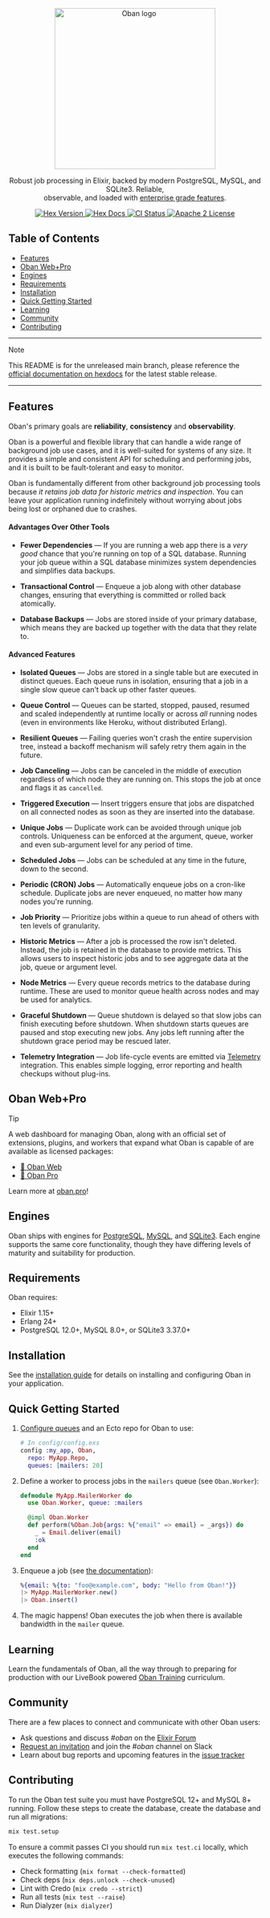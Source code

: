 <p align="center">
  <picture>
    <source media="(prefers-color-scheme: dark)" srcset="https://raw.githubusercontent.com/oban-bg/oban/main/assets/oban-logotype-dark.png">
    <source media="(prefers-color-scheme: light)" srcset="https://raw.githubusercontent.com/oban-bg/oban/main/assets/oban-logotype-light.png">
    <img alt="Oban logo" src="https://raw.githubusercontent.com/oban-bg/oban/main/assets/oban-logotype-light.png" width="320">
  </picture>
</p>

<p align="center">
  Robust job processing in Elixir, backed by modern PostgreSQL, MySQL, and SQLite3.
  Reliable, <br /> observable, and loaded with <a href="#features">enterprise grade features</a>.
</p>

<p align="center">
  <a href="https://hex.pm/packages/oban">
    <img alt="Hex Version" src="https://img.shields.io/hexpm/v/oban.svg">
  </a>

  <a href="https://hexdocs.pm/oban">
    <img alt="Hex Docs" src="http://img.shields.io/badge/hex.pm-docs-green.svg?style=flat">
  </a>

  <a href="https://github.com/oban-bg/oban/actions">
    <img alt="CI Status" src="https://github.com/oban-bg/oban/workflows/ci/badge.svg">
  </a>

  <a href="https://opensource.org/licenses/Apache-2.0">
    <img alt="Apache 2 License" src="https://img.shields.io/hexpm/l/oban">
  </a>
</p>

## Table of Contents

- [Features](#features)
- [Oban Web+Pro](#oban-webpro)
- [Engines](#engines)
- [Requirements](#requirements)
- [Installation](#installation)
- [Quick Getting Started](#quick-getting-started)
- [Learning](#learning)
- [Community](#community)
- [Contributing](#contributing)

---

> [!NOTE]
>
> This README is for the unreleased main branch, please reference the [official documentation on
> hexdocs][hexdoc] for the latest stable release.

[hexdoc]: https://hexdocs.pm/oban/Oban.html

---

## Features

Oban's primary goals are **reliability**, **consistency** and **observability**.

Oban is a powerful and flexible library that can handle a wide range of background job use cases,
and it is well-suited for systems of any size. It provides a simple and consistent API for
scheduling and performing jobs, and it is built to be fault-tolerant and easy to monitor.

Oban is fundamentally different from other background job processing tools because _it retains job
data for historic metrics and inspection_. You can leave your application running indefinitely
without worrying about jobs being lost or orphaned due to crashes.

#### Advantages Over Other Tools

- **Fewer Dependencies** — If you are running a web app there is a _very good_ chance that you're
  running on top of a SQL database. Running your job queue within a SQL database minimizes system
  dependencies and simplifies data backups.

- **Transactional Control** — Enqueue a job along with other database changes, ensuring that
  everything is committed or rolled back atomically.

- **Database Backups** — Jobs are stored inside of your primary database, which means they are
  backed up together with the data that they relate to.

#### Advanced Features

- **Isolated Queues** — Jobs are stored in a single table but are executed in distinct queues.
  Each queue runs in isolation, ensuring that a job in a single slow queue can't back up other
  faster queues.

- **Queue Control** — Queues can be started, stopped, paused, resumed and scaled independently at
  runtime locally or across _all_ running nodes (even in environments like Heroku, without
  distributed Erlang).

- **Resilient Queues** — Failing queries won't crash the entire supervision tree, instead a
  backoff mechanism will safely retry them again in the future.

- **Job Canceling** — Jobs can be canceled in the middle of execution regardless of which node
  they are running on. This stops the job at once and flags it as `cancelled`.

- **Triggered Execution** — Insert triggers ensure that jobs are dispatched on all connected nodes
  as soon as they are inserted into the database.

- **Unique Jobs** — Duplicate work can be avoided through unique job controls. Uniqueness can be
  enforced at the argument, queue, worker and even sub-argument level for any period of time.

- **Scheduled Jobs** — Jobs can be scheduled at any time in the future, down to the second.

- **Periodic (CRON) Jobs** — Automatically enqueue jobs on a cron-like schedule. Duplicate jobs
  are never enqueued, no matter how many nodes you're running.

- **Job Priority** — Prioritize jobs within a queue to run ahead of others with ten levels of
  granularity.

- **Historic Metrics** — After a job is processed the row isn't deleted. Instead, the job is
  retained in the database to provide metrics. This allows users to inspect historic jobs and to
  see aggregate data at the job, queue or argument level.

- **Node Metrics** — Every queue records metrics to the database during runtime. These are used to
  monitor queue health across nodes and may be used for analytics.

- **Graceful Shutdown** — Queue shutdown is delayed so that slow jobs can finish executing before
  shutdown. When shutdown starts queues are paused and stop executing new jobs. Any jobs left
  running after the shutdown grace period may be rescued later.

- **Telemetry Integration** — Job life-cycle events are emitted via [Telemetry][tele] integration.
  This enables simple logging, error reporting and health checkups without plug-ins.

[tele]: https://github.com/beam-telemetry/telemetry

## Oban Web+Pro

> [!TIP]
>
> A web dashboard for managing Oban, along with an official set of extensions, plugins, and
> workers that expand what Oban is capable of are available as licensed packages:
> 
> * [🧭 Oban Web](https://oban.pro#oban-web)
> * [🌟 Oban Pro](https://oban.pro#oban-pro)
> 
> Learn more at [oban.pro][pro]!

<!-- MDOC -->

## Engines

Oban ships with engines for [PostgreSQL][postgres], [MySQL][mysql], and [SQLite3][sqlite3]. Each
engine supports the same core functionality, though they have differing levels of maturity and
suitability for production.

[postgres]: https://www.postgresql.org/
[mysql]: https://www.mysql.com/
[sqlite3]: https://www.sqlite.org/

## Requirements

Oban requires:

* Elixir 1.15+
* Erlang 24+
* PostgreSQL 12.0+, MySQL 8.0+, or SQLite3 3.37.0+

## Installation

See the [installation guide](https://hexdocs.pm/oban/installation.html) for details on installing
and configuring Oban in your application.

## Quick Getting Started

  1. [Configure queues](https://hexdocs.pm/oban/configuration.html) and an Ecto repo for Oban to
     use:

     ```elixir
     # In config/config.exs
     config :my_app, Oban,
       repo: MyApp.Repo,
       queues: [mailers: 20]
     ```

  2. Define a worker to process jobs in the `mailers` queue (see `Oban.Worker`):

     ```elixir
     defmodule MyApp.MailerWorker do
       use Oban.Worker, queue: :mailers

       @impl Oban.Worker
       def perform(%Oban.Job{args: %{"email" => email} = _args}) do
         _ = Email.deliver(email)
         :ok
       end
     end
     ```

  3. Enqueue a job (see [the documentation](https://hexdocs.pm/oban/Oban.Job.html#enqueueing-jobs)):

     ```elixir
     %{email: %{to: "foo@example.com", body: "Hello from Oban!"}}
     |> MyApp.MailerWorker.new()
     |> Oban.insert()
     ```

  4. The magic happens! Oban executes the job when there is available bandwidth in the
     `mailer` queue.

## Learning

Learn the fundamentals of Oban, all the way through to preparing for production with our LiveBook
powered [Oban Training](https://github.com/oban-bg/oban_training/) curriculum.

<!-- MDOC -->

## Community

There are a few places to connect and communicate with other Oban users:

- Ask questions and discuss *#oban* on the [Elixir Forum][forum]
- [Request an invitation][invite] and join the *#oban* channel on Slack
- Learn about bug reports and upcoming features in the [issue tracker][issues]

[invite]: https://elixir-slack.community/
[forum]: https://elixirforum.com/
[issues]: https://github.com/sorentwo/oban/issues

## Contributing

To run the Oban test suite you must have PostgreSQL 12+ and MySQL 8+ running. Follow these steps
to create the database, create the database and run all migrations:

```bash
mix test.setup
```

To ensure a commit passes CI you should run `mix test.ci` locally, which executes the following
commands:

* Check formatting (`mix format --check-formatted`)
* Check deps (`mix deps.unlock --check-unused`)
* Lint with Credo (`mix credo --strict`)
* Run all tests (`mix test --raise`)
* Run Dialyzer (`mix dialyzer`)

[pro]: https://oban.pro
